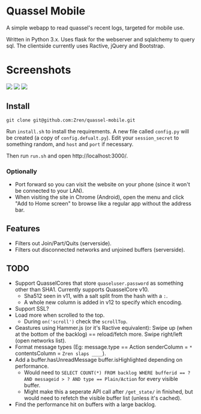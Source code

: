 # Quassel Mobile

A simple webapp to read quassel's recent logs, targeted for mobile use.

Written in Python 3.x. Uses flask for the webserver and sqlalchemy to query sql. The clientside currently uses Ractive, jQuery and Bootstrap.

# Screenshots

[![](http://i.imgur.com/pyVVGojl.png)](http://i.imgur.com/pyVVGoj.png) [![](http://i.imgur.com/9hKORR5l.png)](http://i.imgur.com/9hKORR5.png) [![](http://i.imgur.com/9kddHU6l.png)](http://i.imgur.com/9kddHU6.png) 

## Install

`git clone git@github.com:Zren/quassel-mobile.git`

Run `install.sh` to install the requirements. A new file called `config.py` will be created (a copy of `config.defualt.py`). Edit your `session_secret` to something random, and `host` and `port` if necessary.

Then run `run.sh` and open http://localhost:3000/.

### Optionally

* Port forward so you can visit the website on your phone (since it won't be connected to your LAN).
* When visiting the site in Chrome (Android), open the menu and click "Add to Home screen" to browse like a regular app without the address bar.

## Features

* Filters out Join/Part/Quits (serverside).
* Filters out disconnected networks and unjoined buffers (serverside).

## TODO

* Support QuasselCores that store `quaseluser.password` as something other than SHA1. Currently supports QuasselCore v10.
    * Sha512 seen in v11, with a salt split from the hash with a `:`.
    * A whole new column is added in v12 to specify which encoding.
* Support SSL?
* Load more when scrolled to the top.
    * During `on('scroll')` check the `scrollTop`.
* Geastures using Hammer.js (or it's Ractive equivalent): Swipe up (when at the bottom of the backlog) == reload/fetch more. Swipe right/left (open networks list).
* Format message types (Eg: message.type == Action senderColumn = `*` contentsColumn = `Zren slaps ____`).
* Add a buffer.hasUnreadMessage buffer.isHighlighted depending on performance.
    * Would need to `SELECT COUNT(*) FROM backlog WHERE bufferid == ? AND messageid > ? AND type == Plain/Action` for every visible buffer.
    * Might make this a seperate API call after `/get_state/` in finished, but would need to refetch the visible buffer list (unless it's cached).
* Find the performance hit on buffers with a large backlog.
